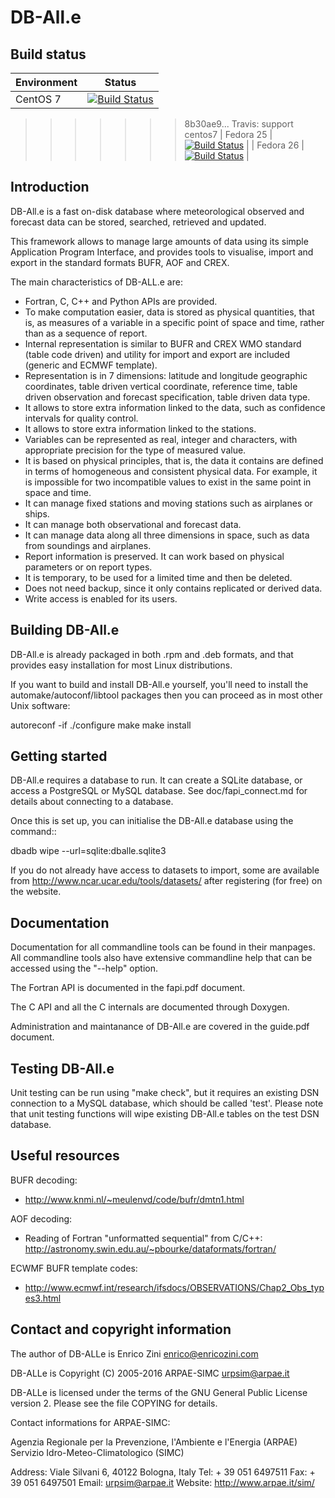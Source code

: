 DB-All.e
===============================================================

Build status
------------

| Environment | Status |
| ----------- | ------ |
| CentOS 7    | [![Build Status](https://badges.herokuapp.com/travis/ARPA-SIMC/dballe?branch=master&env=DOCKER_IMAGE=centos:7&label=centos7)](https://travis-ci.org/ARPA-SIMC/dballe) |
>>>>>>> 8b30ae9... Travis: support centos7
| Fedora 25   | [![Build Status](https://badges.herokuapp.com/travis/ARPA-SIMC/dballe?branch=master&env=DOCKER_IMAGE=fedora:25&label=fedora25)](https://travis-ci.org/ARPA-SIMC/dballe) |
| Fedora 26   | [![Build Status](https://badges.herokuapp.com/travis/ARPA-SIMC/dballe?branch=master&env=DOCKER_IMAGE=fedora:26&label=fedora26)](https://travis-ci.org/ARPA-SIMC/dballe) |


Introduction
------------

DB-All.e is a fast on-disk database where meteorological observed and
forecast data can be stored, searched, retrieved and updated.

This framework allows to manage large amounts of data using its simple
Application Program Interface, and provides tools to visualise, import
and export in the standard formats BUFR, AOF and CREX.

The main characteristics of DB-ALL.e are:

 * Fortran, C, C++ and Python APIs are provided.
 * To make computation easier, data is stored as physical quantities,
   that is, as measures of a variable in a specific point of space and
   time, rather than as a sequence of report.
 * Internal representation is similar to BUFR and CREX WMO standard
   (table code driven) and utility for import and export are included
   (generic and ECMWF template).
 * Representation is in 7 dimensions: latitude and longitude geographic
   coordinates, table driven vertical coordinate, reference time,
   table driven observation and forecast specification, table driven
   data type.
 * It allows to store extra information linked to the data, such as
   confidence intervals for quality control.
 * It allows to store extra information linked to the stations.
 * Variables can be represented as real, integer and characters, with
   appropriate precision for the type of measured value.
 * It is based on physical principles, that is, the data it contains are
   defined in terms of homogeneous and consistent physical data. For
   example, it is impossible for two incompatible values to exist in the
   same point in space and time.
 * It can manage fixed stations and moving stations such as airplanes or
   ships.
 * It can manage both observational and forecast data.
 * It can manage data along all three dimensions in space, such as data
   from soundings and airplanes.
 * Report information is preserved. It can work based on physical
   parameters or on report types.
 * It is temporary, to be used for a limited time and then be deleted.
 * Does not need backup, since it only contains replicated or derived data.
 * Write access is enabled for its users.

Building DB-All.e
-----------------

DB-All.e is already packaged in both .rpm and .deb formats, and that provides
easy installation for most Linux distributions.

If you want to build and install DB-All.e yourself, you'll need to install the
automake/autoconf/libtool packages then you can proceed as in most other Unix 
software:

  autoreconf -if
  ./configure
  make
  make install


Getting started
---------------

DB-All.e requires a database to run. It can create a SQLite database, or access
a PostgreSQL or MySQL database. See doc/fapi_connect.md for details about
connecting to a database.

Once this is set up, you can initialise the DB-All.e database using the command::

  dbadb wipe --url=sqlite:dballe.sqlite3

If you do not already have access to datasets to import, some are available
from http://www.ncar.ucar.edu/tools/datasets/ after registering (for free) on
the website.


Documentation
-------------

Documentation for all commandline tools can be found in their manpages.  All
commandline tools also have extensive commandline help that can be accessed
using the "--help" option.

The Fortran API is documented in the fapi.pdf document.

The C API and all the C internals are documented through Doxygen.

Administration and maintanance of DB-All.e are covered in the guide.pdf
document.


Testing DB-All.e
----------------

Unit testing can be run using "make check", but it requires an existing DSN
connection to a MySQL database, which should be called 'test'.  Please note
that unit testing functions will wipe existing DB-All.e tables on the test DSN
database.


Useful resources
----------------

BUFR decoding:

 * http://www.knmi.nl/~meulenvd/code/bufr/dmtn1.html

AOF decoding:

 * Reading of Fortran "unformatted sequential" from C/C++:
   http://astronomy.swin.edu.au/~pbourke/dataformats/fortran/

ECWMF BUFR template codes:

 * http://www.ecmwf.int/research/ifsdocs/OBSERVATIONS/Chap2_Obs_types3.html


Contact and copyright information
---------------------------------

The author of DB-ALLe is Enrico Zini <enrico@enricozini.com>

DB-ALLe is Copyright (C) 2005-2016 ARPAE-SIMC <urpsim@arpae.it>

DB-ALLe is licensed under the terms of the GNU General Public License version
2.  Please see the file COPYING for details.

Contact informations for ARPAE-SIMC:

  Agenzia Regionale per la Prevenzione, l'Ambiente e l'Energia (ARPAE)
  Servizio Idro-Meteo-Climatologico (SIMC)

  Address: Viale Silvani 6, 40122 Bologna, Italy
  Tel: + 39 051 6497511
  Fax: + 39 051 6497501
  Email: urpsim@arpae.it
  Website: http://www.arpae.it/sim/
